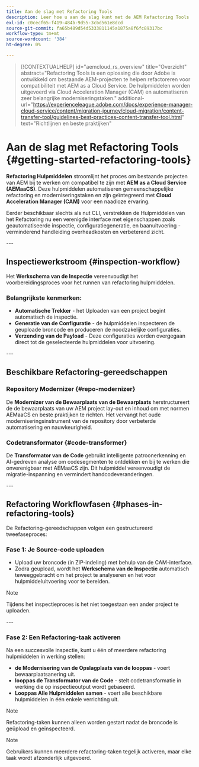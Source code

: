 ```yaml
---
title: Aan de slag met Refactoring Tools
description: Leer hoe u aan de slag kunt met de AEM Refactoring Tools
exl-id: c0cecf65-f419-484b-9d55-3cbd561e8dcd
source-git-commit: fa65b489d54d5333811145a1875a8f6fc89317bc
workflow-type: tm+mt
source-wordcount: '384'
ht-degree: 0%

---
```



>[!CONTEXTUALHELP]
>id="aemcloud_rs_overview"
>title="Overzicht"
>abstract="Refactoring Tools is een oplossing die door Adobe is ontwikkeld om bestaande AEM-projecten te helpen refactoreren voor compatibiliteit met AEM as a Cloud Service. De hulpmiddelen worden uitgevoerd via Cloud Acceleration Manager (CAM) en automatiseren zeer belangrijke moderniseringstaken."
>additional-url="https://experienceleague.adobe.com/docs/experience-manager-cloud-service/content/migration-journey/cloud-migration/content-transfer-tool/guidelines-best-practices-content-transfer-tool.html" text="Richtlijnen en beste praktijken"

# Aan de slag met Refactoring Tools {#getting-started-refactoring-tools}

**Refactoring Hulpmiddelen** stroomlijnt het proces om bestaande projecten van AEM bij te werken om compatibel te zijn met **AEM as a Cloud Service (AEMaaCS)**. Deze hulpmiddelen automatiseren gemeenschappelijke refactoring en moderniseringstaken en zijn geïntegreerd met **Cloud Acceleration Manager (CAM)** voor een naadloze ervaring.

Eerder beschikbaar slechts als nut CLI, verstrekken de Hulpmiddelen van het Refactoring nu een verenigde interface met eigenschappen zoals geautomatiseerde inspectie, configuratiegeneratie, en baanuitvoering - verminderend handleiding overheadkosten en verbeterend zicht.

&#x200B;---

## Inspectiewerkstroom {#inspection-workflow}

Het **Werkschema van de Inspectie** vereenvoudigt het voorbereidingsproces voor het runnen van refactoring hulpmiddelen.

### Belangrijkste kenmerken:

* **Automatische Trekker** - het Uploaden van een project begint automatisch de inspectie.
* **Generatie van de Configuratie** - de hulpmiddelen inspecteren de geuploade broncode en produceren de noodzakelijke configuraties.
* **Verzending van de Payload** - Deze configuraties worden overgegaan direct tot de geselecteerde hulpmiddelen voor uitvoering.

&#x200B;---

## Beschikbare Refactoring-gereedschappen

### Repository Modernizer {#repo-modernizer}

De **Modernizer van de Bewaarplaats van de Bewaarplaats** herstructureert de de bewaarplaats van uw AEM project lay-out en inhoud om met normen AEMaaCS en beste praktijken te richten. Het vervangt het oude moderniseringsinstrument van de repository door verbeterde automatisering en nauwkeurigheid.

### Codetransformator {#code-transformer}

De **Transformator van de Code** gebruikt intelligente patroonerkenning en AI-gedreven analyse om codesegmenten te ontdekken en bij te werken die onverenigbaar met AEMaaCS zijn. Dit hulpmiddel vereenvoudigt de migratie-inspanning en vermindert handcodeveranderingen.

&#x200B;---

## Refactoring Workflowfasen {#phases-in-refactoring-tools}

De Refactoring-gereedschappen volgen een gestructureerd tweefaseproces:

### Fase 1: Je Source-code uploaden

* Upload uw broncode (in ZIP-indeling) met behulp van de CAM-interface.
* Zodra geupload, wordt het **Werkschema van de Inspectie** automatisch teweeggebracht om het project te analyseren en het voor hulpmiddeluitvoering voor te bereiden.

>[!NOTE]
>Tijdens het inspectieproces is het niet toegestaan een ander project te uploaden.

&#x200B;---

### Fase 2: Een Refactoring-taak activeren

Na een succesvolle inspectie, kunt u één of meerdere refactoring hulpmiddelen in werking stellen:

* **de Modernisering van de Opslagplaats van de looppas** - voert bewaarplaatsanering uit.
* **looppas de Transformator van de Code** - stelt codetransformatie in werking die op inspectieoutput wordt gebaseerd.
* **Looppas Alle Hulpmiddelen samen** - voert alle beschikbare hulpmiddelen in één enkele verrichting uit.

>[!NOTE]
>Refactoring-taken kunnen alleen worden gestart nadat de broncode is geüpload en geïnspecteerd.

>[!NOTE]
>Gebruikers kunnen meerdere refactoring-taken tegelijk activeren, maar elke taak wordt afzonderlijk uitgevoerd.
